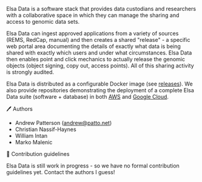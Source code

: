 Elsa Data is a software stack that provides data custodians and researchers with a collaborative space in which they can manage the sharing and access to genomic data sets.

Elsa Data can ingest approved applications from a variety of sources (REMS, RedCap, manual) and then creates a shared "release" - a specific web portal area documenting
the details of exactly what data is being shared with exactly which users and under what circumstances. Elsa Data then enables point
and click mechanics to actually release the genomic objects (object signing, copy out, access points). All of this sharing activity is strongly audited.

Elsa Data is distributed as a configurable Docker image (see [releases](https://github.com/elsa-data/elsa-data/pkgs/container/elsa-data)).
We also provide repositories demonstrating the
deployment of a complete Elsa Data suite (software + database) in
both [AWS](https://github.com/elsa-data/aws-application) and [Google Cloud](https://github.com/elsa-data/gcp-deploy).

🖊 Authors

- Andrew Patterson (andrew@patto.net)
- Christian Nassif-Haynes
- William Intan
- Marko Malenic

🌈 Contribution guidelines

Elsa Data is still work in progress - so we have no formal contribution guidelines yet. Contact the authors I guess!



<!--

**Here are some ideas to get you started:**


👩‍💻 Useful resources - where can the community find your docs? Is there anything else the community should know?
🍿 Fun facts - what does your team eat for breakfast?
🧙 Remember, you can do mighty things with the power of [Markdown](https://docs.github.com/github/writing-on-github/getting-started-with-writing-and-formatting-on-github/basic-writing-and-formatting-syntax)
-->

